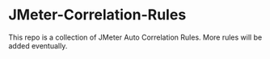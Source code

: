 # JMeter-Correlation-Rules

This repo is a collection of JMeter Auto Correlation Rules. More rules will be added eventually.
